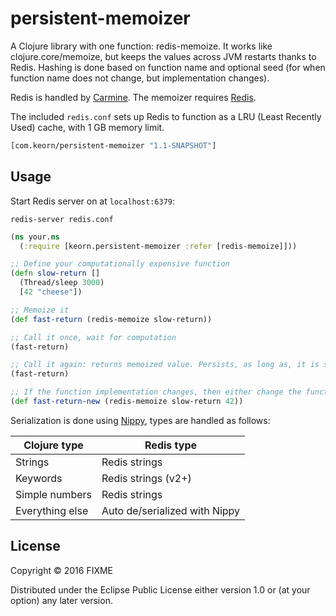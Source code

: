 # persistent-memoizer

A Clojure library with one function: redis-memoize. It works like clojure.core/memoize, but keeps the values across JVM restarts thanks to Redis.
Hashing is done based on function name and optional seed (for when function name does not change, but implementation changes).

Redis is handled by [Carmine](https://github.com/ptaoussanis/carmine). The memoizer requires [Redis](http://redis.io/).

The included `redis.conf` sets up Redis to function as a LRU (Least Recently Used) cache, with 1 GB memory limit.

```clojure
[com.keorn/persistent-memoizer "1.1-SNAPSHOT"]
```

## Usage

Start Redis server on at `localhost:6379`:
```shell
redis-server redis.conf
```

```clojure
(ns your.ns
  (:require [keorn.persistent-memoizer :refer [redis-memoize]]))

;; Define your computationally expensive function
(defn slow-return []
  (Thread/sleep 3000)
  [42 "cheese"])

;; Memoize it
(def fast-return (redis-memoize slow-return))

;; Call it once, wait for computation
(fast-return)

;; Call it again: returns memoized value. Persists, as long as, it is still in Redis
(fast-return)

;; If the function implementation changes, then either change the function name, or add a seed value to memoizer
(def fast-return-new (redis-memoize slow-return 42))
```

Serialization is done using [Nippy](https://github.com/ptaoussanis/nippy), types are handled as follows:

Clojure type             | Redis type
------------------------ | --------------------------
Strings                  | Redis strings
Keywords                 | Redis strings (v2+)
Simple numbers           | Redis strings
Everything else          | Auto de/serialized with Nippy

## License

Copyright © 2016 FIXME

Distributed under the Eclipse Public License either version 1.0 or (at
your option) any later version.
